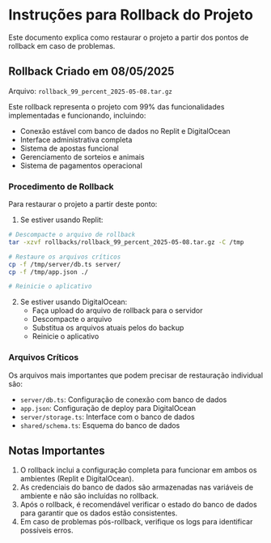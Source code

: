# Instruções para Rollback do Projeto

Este documento explica como restaurar o projeto a partir dos pontos de rollback em caso de problemas.

## Rollback Criado em 08/05/2025

Arquivo: `rollback_99_percent_2025-05-08.tar.gz`

Este rollback representa o projeto com 99% das funcionalidades implementadas e funcionando, incluindo:
- Conexão estável com banco de dados no Replit e DigitalOcean
- Interface administrativa completa
- Sistema de apostas funcional
- Gerenciamento de sorteios e animais
- Sistema de pagamentos operacional

### Procedimento de Rollback

Para restaurar o projeto a partir deste ponto:

1. Se estiver usando Replit:
```bash
# Descompacte o arquivo de rollback
tar -xzvf rollbacks/rollback_99_percent_2025-05-08.tar.gz -C /tmp

# Restaure os arquivos críticos
cp -f /tmp/server/db.ts server/
cp -f /tmp/app.json ./

# Reinicie o aplicativo
```

2. Se estiver usando DigitalOcean:
   - Faça upload do arquivo de rollback para o servidor
   - Descompacte o arquivo
   - Substitua os arquivos atuais pelos do backup
   - Reinicie o aplicativo

### Arquivos Críticos

Os arquivos mais importantes que podem precisar de restauração individual são:
- `server/db.ts`: Configuração de conexão com banco de dados
- `app.json`: Configuração de deploy para DigitalOcean
- `server/storage.ts`: Interface com o banco de dados
- `shared/schema.ts`: Esquema do banco de dados

## Notas Importantes

1. O rollback inclui a configuração completa para funcionar em ambos os ambientes (Replit e DigitalOcean).
2. As credenciais do banco de dados são armazenadas nas variáveis de ambiente e não são incluídas no rollback.
3. Após o rollback, é recomendável verificar o estado do banco de dados para garantir que os dados estão consistentes.
4. Em caso de problemas pós-rollback, verifique os logs para identificar possíveis erros.